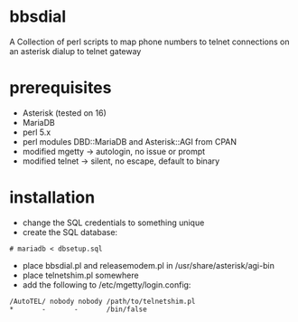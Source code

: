 # bbsdial
A Collection of perl scripts to map phone numbers to telnet connections on an asterisk dialup to telnet gateway

# prerequisites
- Asterisk (tested on 16)
- MariaDB
- perl 5.x
- perl modules DBD::MariaDB and Asterisk::AGI from CPAN
- modified mgetty -> autologin, no issue or prompt
- modified telnet -> silent, no escape, default to binary

# installation
- change the SQL credentials to something unique
- create the SQL database:
```
# mariadb < dbsetup.sql
```
- place bbsdial.pl and releasemodem.pl in /usr/share/asterisk/agi-bin
- place telnetshim.pl somewhere
- add the following to /etc/mgetty/login.config:
```
/AutoTEL/ nobody nobody /path/to/telnetshim.pl
*       -       -       /bin/false
```
